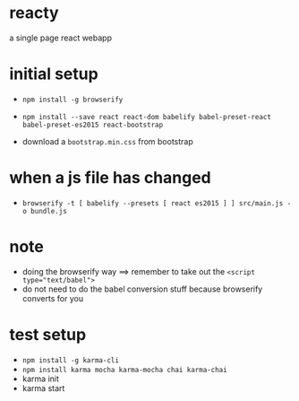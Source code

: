 # reacty
a single page react webapp

initial setup
=============
- `npm install -g browserify`
- `npm install --save react react-dom babelify babel-preset-react babel-preset-es2015 react-bootstrap`

- download a `bootstrap.min.css` from bootstrap

when a js file has changed
==========================
- `browserify -t [ babelify --presets [ react es2015 ] ] src/main.js -o bundle.js`

note
====
- doing the browserify way ==> remember to take out the `<script type="text/babel">`
- do not need to do the babel conversion stuff because browserify converts for you

test setup
==========
- `npm install -g karma-cli`
- `npm install karma mocha karma-mocha chai karma-chai`
- karma init
- karma start
